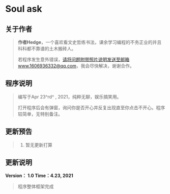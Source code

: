 # Soul ask

## 关于作者

> **作者Hedge**，一个喜欢看文史哲练书法，课余学习编程的不务正业的并且科科都不靠谱的土木搬砖人。
>
> 若程序发生意外错误，请将问题附带照片说明发送至邮箱www.1606936332@qq.com，我会尽快解决，谢谢合作。



## 程序说明

> 编写于Apr 23^rd^ , 2021，纯粹无聊，娱乐搞笑用。
>
> 打开程序后会有弹窗，询问你是否开心并反复出现直至你点击不开心。程序较简单，无特别备注。



## 更新预告

> 1. 暂无更新打算
> 



## 更新说明

**Version： 1.0	Time：4.23, 2021**

> 程序整体框架完成
>